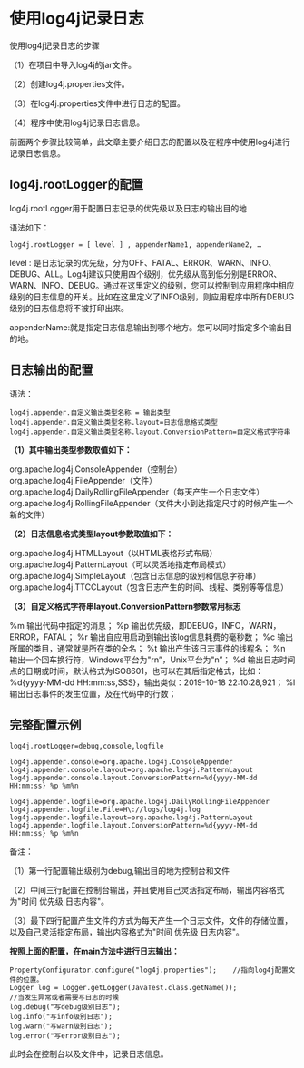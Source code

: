 # 使用log4j记录日志

使用log4j记录日志的步骤

（1）在项目中导入log4j的jar文件。

（2）创建log4j.properties文件。

（3）在log4j.properties文件中进行日志的配置。

（4）程序中使用log4j记录日志信息。

前面两个步骤比较简单，此文章主要介绍日志的配置以及在程序中使用log4j进行记录日志信息。

## log4j.rootLogger的配置

log4j.rootLogger用于配置日志记录的优先级以及日志的输出目的地

语法如下：

```
log4j.rootLogger = [ level ] , appenderName1, appenderName2, …
```

level : 是日志记录的优先级，分为OFF、FATAL、ERROR、WARN、INFO、DEBUG、ALL。Log4j建议只使用四个级别，优先级从高到低分别是ERROR、WARN、INFO、DEBUG。通过在这里定义的级别，您可以控制到应用程序中相应级别的日志信息的开关。比如在这里定义了INFO级别，则应用程序中所有DEBUG级别的日志信息将不被打印出来。

appenderName:就是指定日志信息输出到哪个地方。您可以同时指定多个输出目的地。

## 日志输出的配置

语法：

```
log4j.appender.自定义输出类型名称 = 输出类型
log4j.appender.自定义输出类型名称.layout=日志信息格式类型
log4j.appender.自定义输出类型名称.layout.ConversionPattern=自定义格式字符串
```

**（1）其中输出类型参数取值如下：**

org.apache.log4j.ConsoleAppender（控制台）
org.apache.log4j.FileAppender（文件）
org.apache.log4j.DailyRollingFileAppender（每天产生一个日志文件）
org.apache.log4j.RollingFileAppender（文件大小到达指定尺寸的时候产生一个新的文件）

**（2）日志信息格式类型layout参数取值如下：**

org.apache.log4j.HTMLLayout（以HTML表格形式布局）
org.apache.log4j.PatternLayout（可以灵活地指定布局模式）
org.apache.log4j.SimpleLayout（包含日志信息的级别和信息字符串）
org.apache.log4j.TTCCLayout（包含日志产生的时间、线程、类别等等信息）

**（3）自定义格式字符串layout.ConversionPattern参数常用标志**

%m 输出代码中指定的消息；
%p 输出优先级，即DEBUG，INFO，WARN，ERROR，FATAL；
%r 输出自应用启动到输出该log信息耗费的毫秒数；
%c 输出所属的类目，通常就是所在类的全名；
%t 输出产生该日志事件的线程名；
%n 输出一个回车换行符，Windows平台为"rn”，Unix平台为"n”；
%d 输出日志时间点的日期或时间，默认格式为ISO8601，也可以在其后指定格式，比如：%d{yyyy-MM-dd HH:mm:ss,SSS}，输出类似：2019-10-18 22:10:28,921；
%l 输出日志事件的发生位置，及在代码中的行数；

## 完整配置示例

```
log4j.rootLogger=debug,console,logfile

log4j.appender.console=org.apache.log4j.ConsoleAppender
log4j.appender.console.layout=org.apache.log4j.PatternLayout
log4j.appender.console.layout.ConversionPattern=%d{yyyy-MM-dd HH:mm:ss} %p %m%n

log4j.appender.logfile=org.apache.log4j.DailyRollingFileAppender
log4j.appender.logfile.File=H\://logs/log4j.log
log4j.appender.logfile.layout=org.apache.log4j.PatternLayout
log4j.appender.logfile.layout.ConversionPattern=%d{yyyy-MM-dd HH:mm:ss} %p %m%n
```

备注：

（1）第一行配置输出级别为debug,输出目的地为控制台和文件

（2）中间三行配置在控制台输出，并且使用自己灵活指定布局，输出内容格式为"时间 优先级 日志内容"。

（3）最下四行配置产生文件的方式为每天产生一个日志文件，文件的存储位置，以及自己灵活指定布局，输出内容格式为"时间 优先级 日志内容"。

**按照上面的配置，在main方法中进行日志输出：**

```
PropertyConfigurator.configure("log4j.properties");    //指向log4j配置文件的位置。
Logger log = Logger.getLogger(JavaTest.class.getName());
//当发生异常或者需要写日志的时候
log.debug("写debug级别日志");
log.info("写info级别日志");
log.warn("写warn级别日志");
log.error("写error级别日志");
```

此时会在控制台以及文件中，记录日志信息。